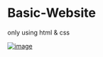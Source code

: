 # Basic-Website
 only using html & css

[![image](https://user-images.githubusercontent.com/104875927/205190036-e3ea769a-01f7-4c0a-99f1-b773f7c21ab0.png)](https://media.discordapp.net/attachments/1050399115156144129/1050399911818055690/Ekran_Resmi_2022-12-08_16.13.48.png?width=1759&height=889)
